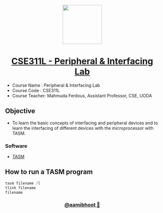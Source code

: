 <p align="center">
  <a href="[Aami Bhoot](https://github.com/aamibhoot)">
    <img src="https://avatars.githubusercontent.com/u/114091226?s=1000" height="128">
    <h1 align="center">CSE311L - Peripheral & Interfacing Lab</h1>
 </h1>
  </a>
</p>

- Course Name : Peripheral & Interfacing Lab
- Course Code : CSE311L
- Course Teacher: Mahmuda Ferdous, Assistant Professor, CSE, UODA

## Objective

- To learn the basic concepts of interfacing and peripheral devices and to learn the interfacing of different devices with the microprocessor with TASM.


### Software

- [TASM](https://packetstormsecurity.com/files/download/28351/tasm.zip)

## How to run a TASM program

```asm
tasm filename /l
tlink filename
filename
```

<h3 align="center">
   <a href="[Aami Bhoot](https://github.com/aamibhoot)">
    @aamibhoot 👻
    </a>
</h3>
